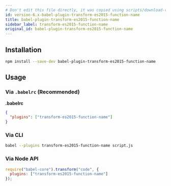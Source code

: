 ```yaml
---
# Don't edit this file directly, it was copied using scripts/download-readmes.js: 
id: version-6.x-babel-plugin-transform-es2015-function-name
title: babel-plugin-transform-es2015-function-name
sidebar_label: transform-es2015-function-name
original_id: babel-plugin-transform-es2015-function-name
---
```


## Installation

```sh
npm install --save-dev babel-plugin-transform-es2015-function-name
```

## Usage

### Via `.babelrc` (Recommended)

**.babelrc**

```json
{
  "plugins": ["transform-es2015-function-name"]
}
```

### Via CLI

```sh
babel --plugins transform-es2015-function-name script.js
```

### Via Node API

```javascript
require("babel-core").transform("code", {
  plugins: ["transform-es2015-function-name"]
});
```

